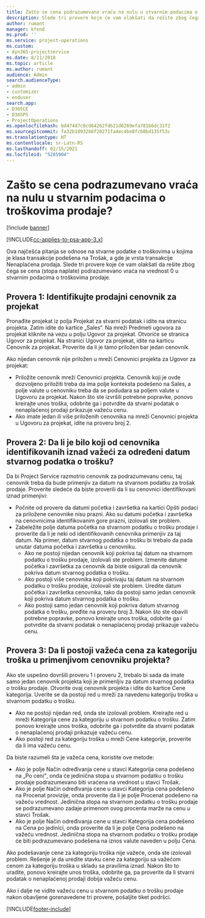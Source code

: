 ```yaml
---
title: Zašto se cena podrazumevano vraća na nulu u stvarnim podacima o troškovima prodaje?
description: Slede tri provere koje će vam olakšati da rešite zbog čega se cena podrazumevano vraća na vrednost 0 u stvarnim podacima o troškovima prodaje.
author: rumant
manager: kfend
ms.prod: ''
ms.service: project-operations
ms.custom:
- dyn365-projectservice
ms.date: 8/21/2018
ms.topic: article
ms.author: rumant
audience: Admin
search.audienceType:
- admin
- customizer
- enduser
search.app:
- D365CE
- D365PS
- ProjectOperations
ms.openlocfilehash: bd474d7c0cd64262fdb21d6269efa781b6dc31f2
ms.sourcegitcommit: fa32b1893286f20271fa4ec4be8fc68bd135f53c
ms.translationtype: HT
ms.contentlocale: sr-Latn-RS
ms.lasthandoff: 02/15/2021
ms.locfileid: "5285904"
---
```

# <a name="why-is-the-price-defaulting-to-zero-on-expense-sales-actuals"></a>Zašto se cena podrazumevano vraća na nulu u stvarnim podacima o troškovima prodaje?

[!include [banner](../includes/psa-now-project-operations.md)]

[!INCLUDE[cc-applies-to-psa-app-3.x](../includes/cc-applies-to-psa-app-3x.md)]

Ova najčešća pitanja se odnose na stvarne podatke o troškovima u kojima je klasa transakcije podešena na Trošak, a gde je vrsta transakcije Nenaplaćena prodaja. Slede tri provere koje će vam olakšati da rešite zbog čega se cena (stopa naplate) podrazumevano vraća na vrednost 0 u stvarnim podacima o troškovima prodaje.

## <a name="check-1-identify-the-sales-price-list-for-project"></a>Provera 1: Identifikujte prodajni cenovnik za projekat

Pronađite projekat iz polja Projekat za stvarni podatak i idite na stranicu projekta. Zatim idite do kartice „Sales“. Na mreži Predmeti ugovora za projekat kliknite na vezu u polju Ugovor za projekat. Otvoriće se stranica Ugovor za projekat. Na stranici Ugovor za projekat, idite na karticu Cenovnik za projekat. Proverite da li je tamo priložen bar jedan cenovnik.

Ako nijedan cenovnik nije priložen u mreži Cenovnici projekta za Ugovor za projekat:

- Priložite cenovnik mreži Cenovnici projekta. Cenovnik koji je ovde dozvoljeno priložiti treba da ima polje konteksta podešeno na Sales, a polje valute u cenovniku treba da se podudara sa poljem valute u Ugovoru za projekat. Nakon što ste izvršili potrebne popravke, ponovo kreirajte unos troška, odobrite ga i potvrdite da stvarni podatak o nenaplaćenoj prodaji prikazuje važeću cenu.
- Ako imate jedan ili više priloženih cenovnika na mreži Cenovnici projekta u Ugovoru za projekat, idite na proveru broj 2.

## <a name="check-2-are-any-of-the-price-lists-identified-above-valid-for-the-specific-date-of-the-expense-actual"></a>Provera 2: Da li je bilo koji od cenovnika identifikovanih iznad važeći za određeni datum stvarnog podatka o trošku?

Da bi Project Service razmotrio cenovnik za podrazumevanu cenu, taj cenovnik treba da bude primenjiv za datum na stvarnom podatku za trošak prodaje. Proverite sledeće da biste proverili da li su cenovnici identifikovani iznad primenjivi:

- Počnite od provere da datumi početka i završetka na kartici Opšti podaci za priložene cenovnike nisu prazni. Ako su datumi početka i završetka na cenovnicima identifikovanim gore prazni, izolovali ste problem. 
- Zabeležite polje datuma početka na stvarnom podatku o trošku prodaje i proverite da li je neki od identifikovanih cenovnika primenjiv za taj datum. Na primer, datum stvarnog podatka o trošku bi trebalo da pada unutar datuma početka i završetka u cenovniku. 
    - Ako ne postoji nijedan cenovnik koji pokriva taj datum na stvarnom podatku o trošku prodaje, izolovali ste problem. Izmenite datume početka i završetka za cenovnik da biste osigurali da cenovnik pokriva datum stvarnog podatka o trošku. 
    - Ako postoji više cenovnika koji pokrivaju taj datum na stvarnom podatku o trošku prodaje, izolovali ste problem. Uredite datum početka i završetka cenovnika, tako da postoji samo jedan cenovnik koji pokriva datum stvarnog podatka o trošku. 
    - Ako postoji samo jedan cenovnik koji pokriva datum stvarnog podatka o trošku, pređite na proveru broj 3.
Nakon što ste obavili potrebne popravke, ponovo kreirajte unos troška, odobrite ga i potvrdite da stvarni podatak o nenaplaćenoj prodaji prikazuje važeću cenu.

## <a name="check-3-is-there-a-valid-price-for-the-expense-category-in-the-applicable-project-price-list"></a>Provera 3: Da li postoji važeća cena za kategoriju troška u primenjivom cenovniku projekta? 

Ako ste uspešno dovršili proveru 1 i proveru 2, trebalo bi sada da imate samo jedan cenovnik projekta koji je primenljiv za datum stvarnog podatka o trošku prodaje. Otvorite ovaj cenovnik projekta i idite do kartice Cene kategorija. Uverite se da postoji red u mreži za navedenu kategoriju troška u stvarnom podatku o trošku.
 
- Ako ne postoji nijedan red, onda ste izolovali problem. Kreirajte red u mreži Kategorija cene za kategoriju u stvarnom podatku o trošku. Zatim ponovo kreirajte unos troška, odobrite ga i potvrdite da stvarni podatak o nenaplaćenoj prodaji prikazuje važeću cenu. 
- Ako postoji red za kategoriju troška u mreži Cene kategorije, proverite da li ima važeću cenu.

Da biste razumeli šta je važeća cena, koristite ove metode:

- Ako je polje Način određivanja cene u stavci Kategorija cena podešeno na „Po ceniׅ“, onda će jedinična stopa u stvarnom podatku o trošku prodaje podrazumevano biti vraćena na vrednost u stavci Trošak.
- Ako je polje Način određivanja cene u stavci Kategorija cena podešeno na Procenat provizije, onda proverite da li je polje Procenat podešeno na važeću vrednost. Jedinična stopa na stvarnom podatku o trošku prodaje se podrazumevano zadaje primenom ovog procenta marže na cenu u stavci Trošak.
- Ako je polje Način određivanja cene u stavci Kategorija cena podešeno na Cena po jedinici, onda proverite da li je polje Cena podešeno na važeću vrednost. Jedinična stopa na stvarnom podatku o trošku prodaje će biti podrazumevano podešena na iznos valute naveden u polju Cena.

Ako podešavanje cene za kategoriju troška nije važeće, onda ste izolovali problem. Rešenje je da uredite stavku cene za kategoriju sa važećom cenom za kategoriju troška u skladu sa pravilima iznad. Nakon što to uradite, ponovo kreirajte unos troška, odobrite ga, pa proverite da li stvarni podatak o nenaplaćenoj prodaji dobija važeću cenu.

Ako i dalje ne vidite važeću cenu u stvarnom podatku o trošku prodaje nakon obavljene gorenavedene tri provere, pošaljite tiket podršci.




[!INCLUDE[footer-include](../includes/footer-banner.md)]
